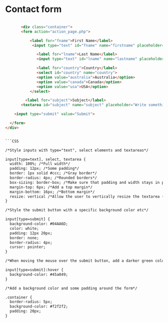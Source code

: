 # Contact form

```HTML

       <div class="container">
       <form action="action_page.php">

           <label for="fname">First Name</label>
            <input type="text" id="fname" name="firstname" placeholder="Your name..">

              <label for="lname">Last Name</label>
              <input type="text" id="lname" name="lastname" placeholder="Your last name..">

              <label for="country">Country</label>
              <select id="country" name="country">
              <option value="australia">Australia</option>
              <option value="canada">Canada</option>
              <option value="usa">USA</option>
           </select>

         <label for="subject">Subject</label>
       <textarea id="subject" name="subject" placeholder="Write something.." style="height:200px"></textarea>

    <input type="submit" value="Submit">

  </form>
</div>


```CSS

/*Style inputs with type="text", select elements and textareas*/

input[type=text], select, textarea {
  width: 100%; /*Full width*/
  padding: 12px; /*Some padding*/  
  border: 1px solid #ccc; /*Gray border*/
  border-radius: 4px; /*Rounded borders*/
  box-sizing: border-box; /*Make sure that padding and width stays in place*/
  margin-top: 6px; /*Add a top margin*/
  margin-bottom: 16px; /*Bottom margin*/
  resize: vertical /*Allow the user to vertically resize the textarea (not horizontally)*/
}

/*Style the submit button with a specific background color etc*/

input[type=submit] {
  background-color: #04AA6D;
  color: white;
  padding: 12px 20px;
  border: none;
  border-radius: 4px;
  cursor: pointer;
}

/*When moving the mouse over the submit button, add a darker green color*/

input[type=submit]:hover {
  background-color: #45a049;
}

/*Add a background color and some padding around the form*/

.container {
  border-radius: 5px;
  background-color: #f2f2f2;
  padding: 20px;
}
```
